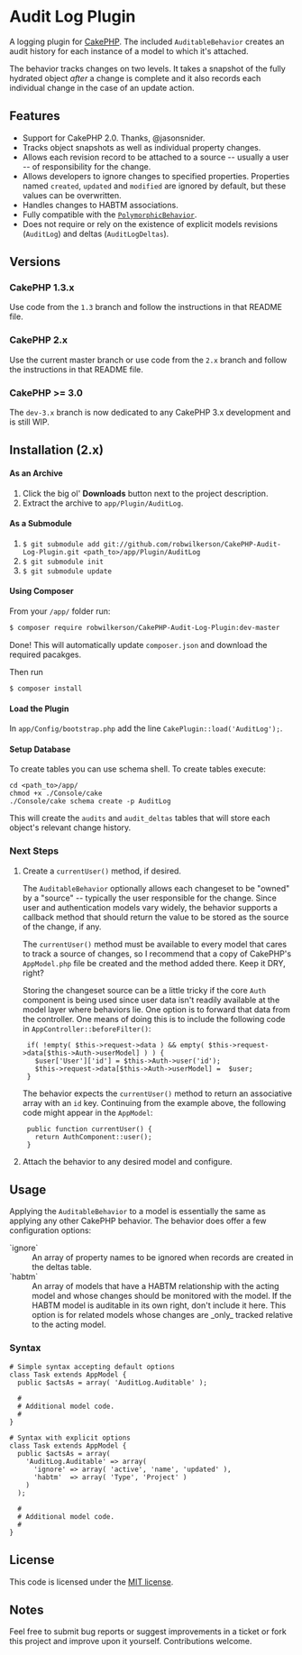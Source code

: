 # Audit Log Plugin

A logging plugin for [CakePHP](http://cakephp.org). The included `AuditableBehavior`  creates an audit history for each instance of a model to which it's attached.

The behavior tracks changes on two levels. It takes a snapshot of the fully hydrated object _after_ a change is complete and it also records each individual change in the case of an update action.

## Features

* Support for CakePHP 2.0. Thanks, @jasonsnider.
* Tracks object snapshots as well as individual property changes.
* Allows each revision record to be attached to a source -- usually a user -- of responsibility for the change.
* Allows developers to ignore changes to specified properties. Properties named `created`, `updated` and `modified` are ignored by default, but these values can be overwritten.
* Handles changes to HABTM associations.
* Fully compatible with the [`PolymorphicBehavior`](http://bakery.cakephp.org/articles/view/polymorphic-behavior).
* Does not require or rely on the existence of explicit models revisions (`AuditLog`) and deltas (`AuditLogDeltas`).

## Versions

### CakePHP 1.3.x

Use code from the `1.3` branch and follow the instructions in that README file.

### CakePHP 2.x

Use the current master branch or use code from the `2.x` branch and follow the instructions in that README file.

### CakePHP >= 3.0

The `dev-3.x` branch is now dedicated to any CakePHP 3.x development and is still WIP. 

## Installation (2.x)

#### As an Archive

1. Click the big ol' **Downloads** button next to the project description.
1. Extract the archive to `app/Plugin/AuditLog`.

#### As a Submodule

1. `$ git submodule add git://github.com/robwilkerson/CakePHP-Audit-Log-Plugin.git <path_to>/app/Plugin/AuditLog`
1. `$ git submodule init`
1. `$ git submodule update`

#### Using Composer

From your `/app/` folder run:

```sh
$ composer require robwilkerson/CakePHP-Audit-Log-Plugin:dev-master
```    

Done! This will automatically update `composer.json` and download the required pacakges.

Then run 

`$ composer install`

#### Load the Plugin

In ``app/Config/bootstrap.php`` add the line ``CakePlugin::load('AuditLog');``.

#### Setup Database

To create tables you can use schema shell. To create tables execute:

    cd <path_to>/app/
    chmod +x ./Console/cake
    ./Console/cake schema create -p AuditLog

This will create the `audits` and `audit_deltas` tables that will store each object's relevant change history.

### Next Steps

1. Create a `currentUser()` method, if desired.

    The `AuditableBehavior` optionally allows each changeset to be "owned" by a "source" -- typically the user responsible for the change. Since user and authentication models vary widely, the behavior supports a callback method that should return the value to be stored as the source of the change, if any.

    The `currentUser()` method must be available to every model that cares to track a source of changes, so I recommend that a copy of CakePHP's `AppModel.php` file be created and the method added there. Keep it DRY, right?

	Storing the changeset source can be a little tricky if the core `Auth` component is being used since user data isn't readily available at the model layer where behaviors lie. One option is to forward that data from the controller. One means of doing this is to include the following code in `AppController::beforeFilter()`:

        if( !empty( $this->request->data ) && empty( $this->request->data[$this->Auth->userModel] ) ) {
          $user['User']['id'] = $this->Auth->user('id');
          $this->request->data[$this->Auth->userModel] =  $user;
        }

    The behavior expects the `currentUser()` method to return an associative array with an `id` key. Continuing from the example above, the following code might appear in the `AppModel`:

        public function currentUser() {
          return AuthComponent::user();
        }

1. Attach the behavior to any desired model and configure.

## Usage

Applying the `AuditableBehavior` to a model is essentially the same as applying any other CakePHP behavior. The behavior does offer a few configuration options:

<dl>
	<dt>`ignore`</dt>
	<dd>An array of property names to be ignored when records are created in the deltas table.</dd>
	<dt>`habtm`</dt>
	<dd>An array of models that have a HABTM relationship with the acting model and whose changes should be monitored with the model. If the HABTM model is auditable in its own right, don't include it here. This option is for related models whose changes are _only_ tracked relative to the acting model.</dd>
</dl>

### Syntax

    # Simple syntax accepting default options
    class Task extends AppModel {
      public $actsAs = array( 'AuditLog.Auditable' );

      #
      # Additional model code.
      #
    }

    # Syntax with explicit options
    class Task extends AppModel {
      public $actsAs = array(
        'AuditLog.Auditable' => array(
          'ignore' => array( 'active', 'name', 'updated' ),
          'habtm'  => array( 'Type', 'Project' )
        )
      );

      #
      # Additional model code.
      #
    }


## License

This code is licensed under the [MIT license](http://www.opensource.org/licenses/mit-license.php).

## Notes

Feel free to submit bug reports or suggest improvements in a ticket or fork this project and improve upon it yourself. Contributions welcome.
